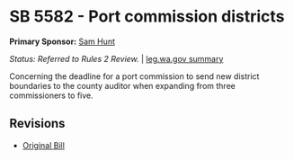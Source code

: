 # SB 5582 - Port commission districts
**Primary Sponsor:** [Sam Hunt](/person/leg/sam.hunt.md)

*Status: Referred to Rules 2 Review.* | [leg.wa.gov summary](https://app.leg.wa.gov/billsummary?BillNumber=5582&Year=2021)

Concerning the deadline for a port commission to send new district boundaries to the county auditor when expanding from three commissioners to five.

## Revisions
* [Original Bill](1/)